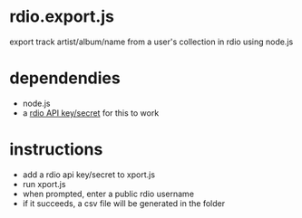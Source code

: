 rdio.export.js
==============

export track artist/album/name from a user's collection in rdio using node.js

dependendies
==============

* node.js
* a [rdio API key/secret](http://developer.rdio.com/) for this to work

instructions
==============

* add a rdio api key/secret to xport.js
* run xport.js
* when prompted, enter a public rdio username
* if it succeeds, a csv file will be generated in the folder

